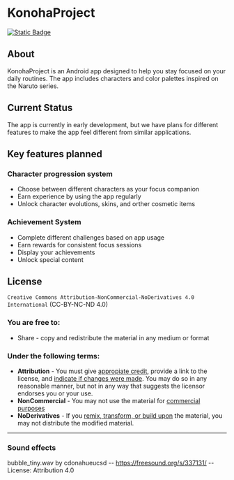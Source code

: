 # KonohaProject
[![Static Badge](https://img.shields.io/badge/CC_BY--NC--ND_4.0-blue?style=for-the-badge&color=gray)](https://github.com/Diegowh/KonohaProject/blob/main/LICENSE)

## About
KonohaProject is an Android app designed to help you stay focused on your daily routines. The app includes characters and color palettes inspired on the Naruto series.

## Current Status
The app is currently in early development, but we have plans for different features to make the app feel different from similar applications. 

## Key features planned

### Character progression system
- Choose between different characters as your focus companion
- Earn experience by using the app regularly
- Unlock character evolutions, skins, and orther cosmetic items

### Achievement System
- Complete different challenges based on app usage
- Earn rewards for consistent focus sessions
- Display your achievements
- Unlock special content

## License

`Creative Commons Attribution-NonCommercial-NoDerivatives 4.0 International` (CC-BY-NC-ND 4.0)

### You are free to:
  - Share - copy and redistribute the material in any medium or format
### Under the following terms:
  - **Attribution** - You must give [appropiate credit](https://creativecommons.org/licenses/by-nc-nd/4.0/deed.en#ref-appropriate-credit), provide a link to the license, and [indicate if changes were made](https://creativecommons.org/licenses/by-nc-nd/4.0/deed.en#ref-indicate-changes). You may do so in any reasonable manner, but not in any way that suggests the licensor endorses you or your use.
  - **NonCommercial** - You may not use the material for [commercial purposes](https://creativecommons.org/licenses/by-nc-nd/4.0/deed.en#ref-commercial-purposes)
  - **NoDerivatives** - If you [remix, transform, or build upon](https://creativecommons.org/licenses/by-nc-nd/4.0/deed.en#ref-some-kinds-of-mods) the material, you may not distribute the modified material.
  ---

### Sound effects
bubble_tiny.wav by cdonahueucsd -- https://freesound.org/s/337131/ -- License: Attribution 4.0
